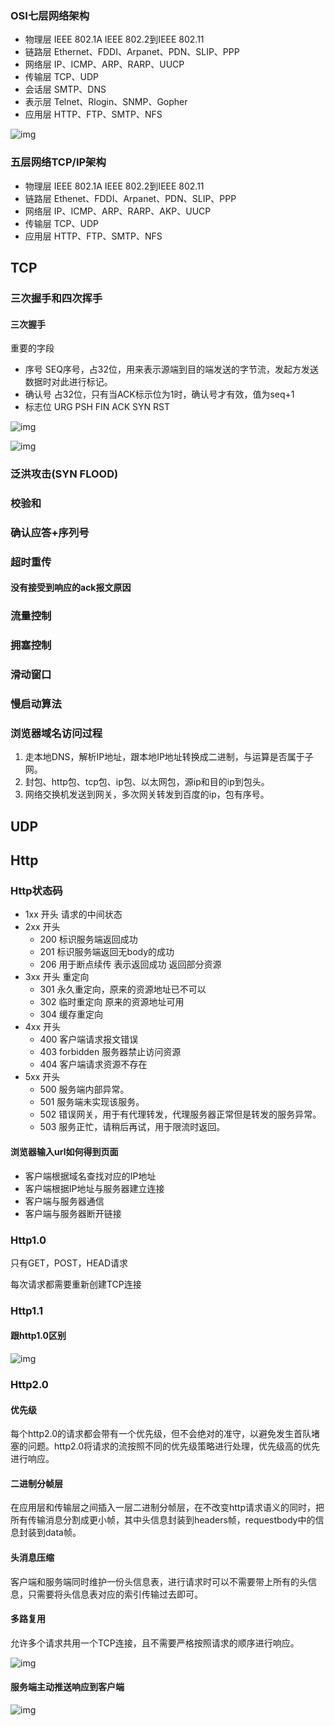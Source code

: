 ### OSI七层网络架构

- 物理层 IEEE 802.1A IEEE 802.2到IEEE 802.11
- 链路层 Ethernet、FDDI、Arpanet、PDN、SLIP、PPP
- 网络层 IP、ICMP、ARP、RARP、UUCP
- 传输层 TCP、UDP
- 会话层 SMTP、DNS
- 表示层 Telnet、Rlogin、SNMP、Gopher
- 应用层   HTTP、FTP、SMTP、NFS

![img](https://img2018.cnblogs.com/blog/1605493/201903/1605493-20190312104714993-1455348835.png)

### 五层网络TCP/IP架构

- 物理层 IEEE 802.1A IEEE 802.2到IEEE 802.11
- 链路层 Ethenet、FDDI、Arpanet、PDN、SLIP、PPP
- 网络层 IP、ICMP、ARP、RARP、AKP、UUCP
- 传输层 TCP、UDP
- 应用层 HTTP、FTP、SMTP、NFS



## TCP

### 三次握手和四次挥手

#### 三次握手

重要的字段

- 序号  SEQ序号，占32位，用来表示源端到目的端发送的字节流，发起方发送数据时对此进行标记。
- 确认号 占32位，只有当ACK标示位为1时，确认号才有效，值为seq+1
- 标志位 URG PSH FIN ACK SYN RST

![img](https://pics1.baidu.com/feed/d8f9d72a6059252d20d93b0a6645fb3e59b5b9d2.jpeg?token=c86d4509157378798ebbccbe843486d1&s=9746F8123F5754CA48D574DA0300D0B2)



![img](https://pic.rmb.bdstatic.com/861fa058f2da35f8efa70b29bf7c45fd8689.gif)

### 泛洪攻击(SYN FLOOD)



### 校验和



### 确认应答+序列号



### 超时重传

#### 没有接受到响应的ack报文原因

### 流量控制



### 拥塞控制



### 滑动窗口



### 慢启动算法



### 浏览器域名访问过程

1. 走本地DNS，解析IP地址，跟本地IP地址转换成二进制，与运算是否属于子网。
2. 封包、http包、tcp包、ip包、以太网包，源ip和目的ip到包头。
3. 网络交换机发送到网关，多次网关转发到百度的ip，包有序号。



## UDP







## Http

### Http状态码

- 1xx 开头 请求的中间状态
- 2xx 开头 
  - 200 标识服务端返回成功
  - 201 标识服务端返回无body的成功  
  - 206 用于断点续传 表示返回成功 返回部分资源
- 3xx 开头 重定向
  -  301 永久重定向，原来的资源地址已不可以
  -  302 临时重定向 原来的资源地址可用
  -  304 缓存重定向
- 4xx 开头
  - 400 客户端请求报文错误
  - 403 forbidden 服务器禁止访问资源
  - 404 客户端请求资源不存在
- 5xx 开头
  - 500 服务端内部异常。
  - 501 服务端未实现该服务。
  - 502 错误网关，用于有代理转发，代理服务器正常但是转发的服务异常。
  - 503 服务正忙，请稍后再试，用于限流时返回。

#### 浏览器输入url如何得到页面

- 客户端根据域名查找对应的IP地址
- 客户端根据IP地址与服务器建立连接
- 客户端与服务器通信
- 客户端与服务器断开链接





### Http1.0

只有GET，POST，HEAD请求

每次请求都需要重新创建TCP连接

### Http1.1

#### 跟http1.0区别

![img](https://img-blog.csdn.net/20180727162357172)

### Http2.0

#### 优先级

每个http2.0的请求都会带有一个优先级，但不会绝对的准守，以避免发生首队堵塞的问题。http2.0将请求的流按照不同的优先级策略进行处理，优先级高的优先进行响应。

#### 二进制分帧层

在应用层和传输层之间插入一层二进制分帧层，在不改变http请求语义的同时，把所有传输消息分割成更小帧，其中头信息封装到headers帧，requestbody中的信息封装到data帧。

#### 头消息压缩

客户端和服务端同时维护一份头信息表，进行请求时可以不需要带上所有的头信息，只需要将头信息表对应的索引传输过去即可。

#### 多路复用

允许多个请求共用一个TCP连接，且不需要严格按照请求的顺序进行响应。

![img](https://img-blog.csdn.net/2018072716254963)

#### 服务端主动推送响应到客户端



![img](https://img-blog.csdn.net/20180727162739395)

